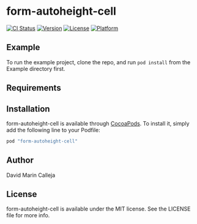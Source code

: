 # form-autoheight-cell

[![CI Status](http://img.shields.io/travis/David/form-autoheight-cell.svg?style=flat)](https://travis-ci.org/David/form-autoheight-cell)
[![Version](https://img.shields.io/cocoapods/v/form-autoheight-cell.svg?style=flat)](http://cocoapods.org/pods/form-autoheight-cell)
[![License](https://img.shields.io/cocoapods/l/form-autoheight-cell.svg?style=flat)](http://cocoapods.org/pods/form-autoheight-cell)
[![Platform](https://img.shields.io/cocoapods/p/form-autoheight-cell.svg?style=flat)](http://cocoapods.org/pods/form-autoheight-cell)

## Example

To run the example project, clone the repo, and run `pod install` from the Example directory first.

## Requirements

## Installation

form-autoheight-cell is available through [CocoaPods](http://cocoapods.org). To install
it, simply add the following line to your Podfile:

```ruby
pod "form-autoheight-cell"
```

## Author

David Marin Calleja

## License

form-autoheight-cell is available under the MIT license. See the LICENSE file for more info.
